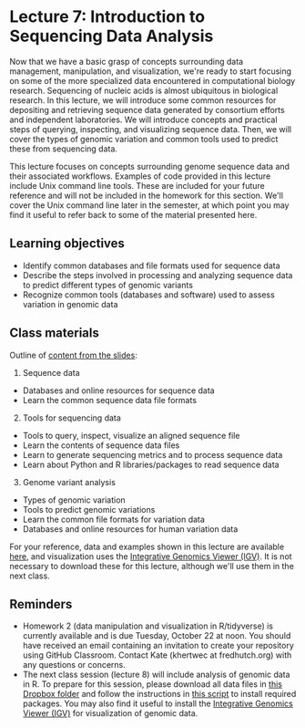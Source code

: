 # Lecture 7: Introduction to Sequencing Data Analysis

Now that we have a basic grasp of concepts surrounding data management, manipulation, and visualization, we're ready to start focusing on some of the more specialized data encountered in computational biology research. Sequencing of nucleic acids is almost ubiquitous in biological research. In this lecture, we will introduce some common resources for depositing and retrieving sequence data generated by consortium efforts and independent laboratories. We will introduce concepts and practical steps of querying, inspecting, and visualizing sequence data. Then, we will cover the types of genomic variation and common tools used to predict these from sequencing data.

This lecture focuses on concepts surrounding genome sequence data and their associated workflows. Examples of code provided in this lecture include Unix command line tools. These are included for your future reference and will not be included in the homework for this section. We'll cover the Unix command line later in the semester, at which point you may find it useful to refer back to some of the material presented here.

## Learning objectives

- Identify common databases and file formats used for sequence data
- Describe the steps involved in processing and analyzing sequence data to predict different types of genomic variants
- Recognize common tools (databases and software) used to assess variation in genomic data

## Class materials

Outline of [content from the slides](MCB517A_lecture7_IntroSeqData.pdf):

1. Sequence data
- Databases and online resources for sequence data
- Learn the common sequence data file formats

2. Tools for sequencing data
- Tools to query, inspect, visualize an aligned sequence file
- Learn the contents of sequence data files
- Learn to generate sequencing metrics and to process sequence data
- Learn about Python and R libraries/packages to read sequence data

3. Genome variant analysis
- Types of genomic variation
- Tools to predict genomic variations
- Learn the common file formats for variation data
- Databases and online resources for human variation data

For your reference, data and examples shown in this lecture are available [here](https://www.dropbox.com/sh/zoitjnobgp7l7c2/AABBIpTQcNA4lWYOFnV5dlMKa?dl=0), and visualization uses the [Integrative Genomics Viewer (IGV)](https://software.broadinstitute.org/software/igv/). It is not necessary to download these for this lecture, although we'll use them in the next class.

## Reminders

- Homework 2 (data manipulation and visualization in R/tidyverse) is currently available and is due Tuesday, October 22 at noon. You should have received an email containing an invitation to create your repository using GitHub Classroom. Contact Kate (khertwec at fredhutch.org) with any questions or concerns.
- The next class session (lecture 8) will include analysis of genomic data in R. To prepare for this session, please download all data files in [this Dropbox folder](https://www.dropbox.com/sh/zoitjnobgp7l7c2/AABBIpTQcNA4lWYOFnV5dlMKa?dl=0) and follow the instructions in [this script](../../software/genomic_data.R) to install required packages. You may also find it useful to install the [Integrative Genomics Viewer (IGV)](https://software.broadinstitute.org/software/igv/) for visualization of genomic data.
